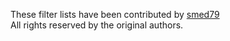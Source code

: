 These filter lists have been contributed by [smed79](https://github.com/smed79)  
All rights reserved by the original authors.
